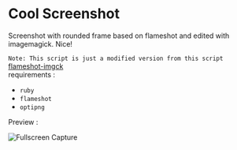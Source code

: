 # Cool Screenshot

Screenshot with rounded frame based on flameshot and edited with imagemagick. Nice!

`Note: This script is just a modified version from this script `
[flameshot-imgck](https://bandithijo.github.io/blog/memodifikasi-screenshot-dari-flameshot-dengan-imagemagick)
<br>
requirements :
- `ruby`
- `flameshot`
- `optipng`

Preview :


![Fullscreen Capture](https://imgur.com/QEKEJGr)